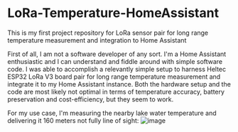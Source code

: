 # LoRa-Temperature-HomeAssistant
This is my first project repository for LoRa sensor pair for long range temperature measurement and integration to Home Assistant

First of all, I am not a software developer of any sort. I'm a Home Assistant enthusiastic and I can understand and fiddle around with simple software code. I was able to accomplish a relevantly simple setup to harness Heltec ESP32 LoRa V3 board pair for long range temperature measurement and integrate it to my Home Assistant instance. Both the hardware setup and the code are most likely not optimal in terms of temperature accuracy, battery preservation and cost-efficiency, but they seem to work.

For my use case, I'm measuring the nearby lake water temperature and delivering it 160 meters not fully line of sight:
![image](https://github.com/user-attachments/assets/39448025-b8a3-4917-b1e6-3ceaada8883a)



